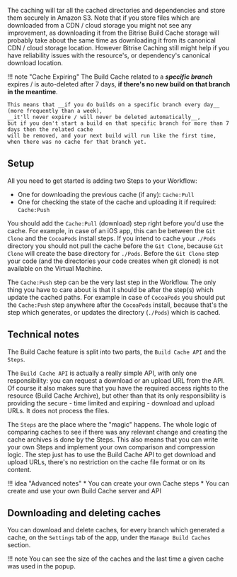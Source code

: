 The caching will tar all the cached directories and dependencies and store them securely in Amazon S3.
Note that if you store files which are downloaded from a CDN / cloud storage you might not see any improvement,
as downloading it from the Bitrise Build Cache storage will probably take about the same time as downloading
it from its canonical CDN / cloud storage location.
However Bitrise Caching still might help if you have reliability issues with the resource's, or dependency's canonical download location.

!!! note "Cache Expiring"
    The Build Cache related to a ___specific branch___ expires / is auto-deleted after 7 days,
    __if there's no new build on that branch in the meantime__.

    This means that __if you do builds on a specific branch every day__ (more frequently than a week),
    __it'll never expire / will never be deleted automatically__,
    but if you don't start a build on that specific branch for more than 7 days then the related cache
    will be removed, and your next build will run like the first time, when there was no cache for that branch yet.

## Setup

All you need to get started is adding two Steps to your Workflow:

* One for downloading the previous cache (if any): `Cache:Pull`
* One for checking the state of the cache and uploading it if required: `Cache:Push`

You should add the `Cache:Pull` (download) step right before you'd use the cache.
For example, in case of an iOS app, this can be between the `Git Clone` and the `CocoaPods` install steps.
If you intend to cache your `./Pods` directory you should not pull the cache before the `Git Clone`,
because `Git Clone` will create the base directory for `./Pods`.
Before the `Git Clone` step your code (and the directories your code creates when git cloned) is not available on the Virtual Machine.

The `Cache:Push` step can be the very last step in the Workflow.
The only thing you have to care about is that it should be after the step(s) which update the cached paths.
For example in case of `CocoaPods` you should put the `Cache:Push` step anywhere after the `CocoaPods` install,
because that's the step which generates, or updates the directory (`./Pods`) which is cached.

## Technical notes

The Build Cache feature is split into two parts, the `Build Cache API` and the `Steps`.

The `Build Cache API` is actually a really simple API, with only one responsibility:
you can request a download or an upload URL from the API.
Of course it also makes sure that you have the required access rights to the resource (Build Cache Archive),
but other than that its only responsibility is providing the secure - time limited and expiring - download and upload URLs.
It does not process the files.

The `Steps` are the place where the "magic" happens.
The whole logic of comparing caches to see if there was any relevant change and creating the cache archives is done by the Steps.
This also means that you can write your own Steps and implement your own comparison and compression logic.
The step just has to use the Build Cache API to get download and upload URLs, there's no restriction on the cache file format or on its content.

!!! idea "Advanced notes"
    * You can create your own Cache steps
    * You can create and use your own Build Cache server and API

## Downloading and deleting caches

You can download and delete caches, for every branch which generated a cache,
on the `Settings` tab of the app, under the `Manage Build Caches` section.

!!! note
    You can see the size of the caches and the last time a given cache was used in the popup.

